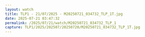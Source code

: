 ```yaml
---
layout: watch
title: TLP1 - 21/07/2025 - M20250721_034732_TLP_1T.jpg
date: 2025-07-21 03:47:32
permalink: /2025/07/21/watch/M20250721_034732_TLP_1
capture: TLP1/2025/202507/20250720/M20250721_034732_TLP_1T.jpg
---
```

